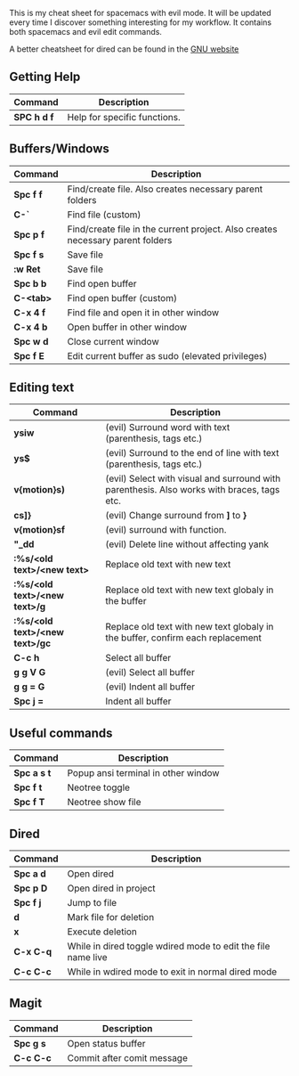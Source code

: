 This is my cheat sheet for spacemacs with evil mode. It will be updated every time
I discover something interesting for my workflow. It contains both spacemacs and evil edit
commands.


A better cheatsheet for dired can be found in the [ GNU website ]( https://www.gnu.org/software/emacs/refcards/pdf/dired-ref.pdf )


## Getting Help

Command         | Description
----------------|---------------------------------------------------------
 **SPC h d f**  |Help for specific functions.


## Buffers/Windows
Command            | Description
-------------------|---------------------------------------------------------
**Spc f f**        | Find/create file. Also creates necessary parent folders
**C-\`**           | Find file (custom)
**Spc p f**        | Find/create file in the current project. Also creates necessary parent folders
**Spc f s**        | Save file
**:w Ret**         | Save file
**Spc b b**        | Find open buffer
**C-&lt;tab&gt;**  | Find open buffer (custom)
**C-x 4 f**        | Find file and open it in other window
**C-x 4 b**        | Open buffer in other window
**Spc w d**        | Close current window
**Spc f E**        | Edit current buffer as sudo (elevated privileges)


## Editing text
Command                                      |Description
---------------------------------------------|---------------------------
**ysiw**                                     | (evil) Surround word with text (parenthesis, tags etc.)
**ys$**                                      | (evil) Surround to the end of line with text (parenthesis, tags etc.)
**v{motion}s)**                                      | (evil) Select with visual and surround with parenthesis. Also works with braces, tags etc.
**cs]}**                                     | (evil) Change surround from **]** to **}**
**v{motion}sf**                                      | (evil) surround with function.
**"_dd**                                     | (evil) Delete line without affecting yank
**:%s/&lt;old text&gt;/&lt;new text&gt;**    | Replace old text with new text
**:%s/&lt;old text&gt;/&lt;new text&gt;/g**  | Replace old text with new text globaly in the buffer
**:%s/&lt;old text&gt;/&lt;new text&gt;/gc** | Replace old text with new text globaly in the buffer, confirm each replacement
**C-c h**                                    | Select all buffer
**g g V G**                                  | (evil) Select all buffer
**g g = G**                                  | (evil) Indent all buffer
**Spc j =**                                  | Indent all buffer


## Useful commands
Command      |Description
-------------|---------------------------
**Spc a s t**| Popup ansi terminal in other window
**Spc f t**  | Neotree toggle
**Spc f T**  | Neotree show file


## Dired
Command      |Description
-------------|---------------------------
**Spc a d**  | Open dired
**Spc p D**  | Open dired in project
**Spc f j**  | Jump to file
**d**        | Mark file for deletion
**x**        | Execute deletion
**C-x C-q**  | While in dired toggle wdired mode to edit the file name live
**C-c C-c**  | While in wdired mode to exit in normal dired mode


## Magit
Command      |Description
-------------|---------------------------
**Spc g s**  | Open status buffer
**C-c C-c**  | Commit after comit message
